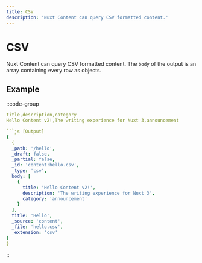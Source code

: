 ```yaml
---
title: CSV
description: 'Nuxt Content can query CSV formatted content.'
---
```


# CSV

Nuxt Content can query CSV formatted content. The `body` of the output is an array containing every row as objects.

## Example

::code-group

```yaml [content/hello.csv]
title,description,category
Hello Content v2!,The writing experience for Nuxt 3,announcement

```js [Output]
{
  {
  _path: '/hello',
  _draft: false,
  _partial: false,
  _id: 'content:hello.csv',
  _type: 'csv',
  body: [
    {
      title: 'Hello Content v2!',
      description: 'The writing experience for Nuxt 3',
      category: 'announcement'
    }
  ],
  title: 'Hello',
  _source: 'content',
  _file: 'hello.csv',
  _extension: 'csv'
}
}
```

::
